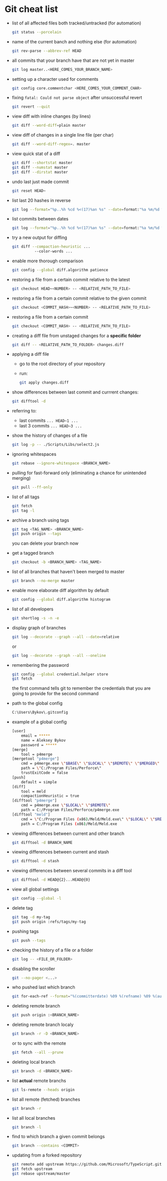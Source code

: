 # Git cheat list

- list of all affected files both tracked/untracked (for automation)

  ```bash
  git status --porcelain
  ```

- name of the current banch and nothing else (for automation)

   ```bash
   git rev-parse --abbrev-ref HEAD
   ```

- all commits that your branch have that are not yet in master
  
   ```bash
   git log master..<HERE_COMES_YOUR_BRANCH_NAME>
   ```

- setting up a character used for comments

   ```bash
   git config core.commentchar <HERE_COMES_YOUR_COMMENT_CHAR>
   ```

- fixing `fatal: Could not parse object` after unsuccessful revert

   ```bash
   git revert --quit
   ```

- view diff with inline changes (by lines)

   ```bash
   git diff --word-diff=plain master
   ```

- view diff of changes in a single line file (per char)

   ```bash
   git diff --word-diff-regex=. master
   ```

- view quick stat of a diff

   ```bash
   git diff --shortstat master
   git diff --numstat master
   git diff --dirstat master
   ```

- undo last just made commit

   ```bash
   git reset HEAD~
   ```

- list last 20 hashes in reverse

   ```bash
   git log --format="%p..%h %cd %<(17)%an %s" --date=format:"%a %m/%d %H:%M" --reverse -n 20
   ```

- list commits between dates

   ```bash
   git log --format="%p..%h %cd %<(17)%an %s" --date=format:"%a %m/%d %H:%M" --reverse --after=2016-11-09T00:00:00-05:00 --before=2016-11-10T00:00:00-05:00
   ```

- try a new output for diffing

   ```bash
   git diff --compaction-heuristic ...
             --color-words ...
   ```

- enable more thorough comparison

   ```bash
   git config --global diff.algorithm patience
   ```

- restoring a file from a certain commit relative to the latest

   ```bash
   git checkout HEAD~<NUMBER> -- <RELATIVE_PATH_TO_FILE>
   ```

- restoring a file from a certain commit relative to the given commit

   ```bash
   git checkout <COMMIT_HASH>~<NUMBER> -- <RELATIVE_PATH_TO_FILE>
   ```

- restoring a file from a certain commit

   ```bash
   git checkout <COMMIT_HASH> -- <RELATIVE_PATH_TO_FILE>
   ```

- creating a diff file from unstaged changes for a **specific folder**

   ```bash
   git diff -- <RELATIVE_PATH_TO_FOLDER> changes.diff
   ```

- applying a diff file
   - go to the root directory of your repository
   - run:

      ```bash
      git apply changes.diff
      ```

- show differences between last commit and currrent changes:

   ```bash
   git difftool -d
   ```

- referring to:
   - last commits `... HEAD~1 ...`
   - last 3 commits `... HEAD~3 ...`

- show the history of changes of a file

   ```bash
   git log -p -- ./Scripts/Libs/select2.js
   ```

- ignoring whitespaces

   ```bash
   git rebase --ignore-whitespace <BRANCH_NAME>
   ```

- pulling for fast-forward only (eliminating a chance for unintended merging)

   ```bash
   git pull --ff-only
   ```

- list of all tags

   ```bash
   git fetch
   git tag -l
   ```

- archive a branch using tags

   ```bash
   git tag <TAG_NAME> <BRANCH_NAME>
   git push origin --tags
   ```

   you can delete your branch now

- get a tagged branch

   ```bash
   git checkout -b <BRANCH_NAME> <TAG_NAME>
   ```

- list of all branches that haven't been merged to master

   ```bash
   git branch --no-merge master
   ```

- enable more elaborate diff algorithm by default

   ```bash
   git config --global diff.algorithm histogram
   ```

- list of all developers

   ```bash
   git shortlog -s -n -e
   ```

- display graph of branches

   ```bash
   git log --decorate --graph --all --date=relative
   ```

   or

   ```bash
   git log --decorate --graph --all --oneline 
   ```

- remembering the password

   ```bash
   git config --global credential.helper store
   git fetch
   ```

   the first command tells git to remember the credentials that you are going to provide for the second command

- path to the global config  

   ```bash
   C:\Users\Bykov\.gitconfig
   ```

- example of a global config  

   ```bash
   [user]
       email = *****
       name = Aleksey Bykov
       password = *****
   [merge]
       tool = p4merge
   [mergetool "p4merge"]
       cmd = p4merge.exe \"$BASE\" \"$LOCAL\" \"$REMOTE\" \"$MERGED\"
       path = \"C:/Program Files/Perforce\"
       trustExitCode = false
   [push]
       default = simple
   [diff]
       tool = meld
       compactionHeuristic = true
   [difftool "p4merge"]
       cmd = p4merge.exe \"$LOCAL\" \"$REMOTE\"
       path = C:/Program Files/Perforce/p4merge.exe
   [difftool "meld"]
       cmd = \"C:/Program Files (x86)/Meld/Meld.exe\" \"$LOCAL\" \"$REMOTE\"
       path = C:/Program Files (x86)/Meld/Meld.exe
   ```

- viewing differences between current and other branch  

   ```bash
   git difftool -d BRANCH_NAME
   ```

- viewing differences between current and stash  

   ```bash
   git difftool -d stash
   ```

- viewing differences between several commits in a diff tool  

   ```bash
   git difftool -d HEAD@{2}...HEAD@{0}
   ```

- view all global settings  

   ```bash
   git config --global -l
   ```

- delete tag

   ```bash
   git tag -d my-tag
   git push origin :refs/tags/my-tag
   ```

- pushing tags

   ```bash
   git push --tags
   ```

- checking the history of a file or a folder  

   ```bash
   git log -- <FILE_OR_FOLDER>
   ```

- disabling the scroller  

   ```bash
   git --no-pager <...>
   ```

- who pushed last which branch  

   ```bash
   git for-each-ref --format="%(committerdate) %09 %(refname) %09 %(authorname)"
   ```

- deleting remote branch  

   ```bash
   git push origin :<BRANCH_NAME>
   ```

- deleting remote branch localy  

   ```bash
   git branch -r -D <BRANCH_NAME>
   ```

   or to sync with the remote

   ```bash
   git fetch --all --prune
   ```

- deleting local branch  

   ```bash
   git branch -d <BRANCH_NAME>
   ```

- list **actual** remote branchs

   ```bash
   git ls-remote --heads origin
   ```

- list all remote (fetched) branches

   ```bash
   git branch -r
   ```

- list all local branches

   ```bash
   git branch -l
   ```

- find to which branch a given commit belongs  

   ```bash
   git branch --contains <COMMIT>
   ```

- updating from a forked repository

   ```bash
   git remote add upstream https://github.com/Microsoft/TypeScript.git
   git fetch upstream
   git rebase upstream/master
   ```
